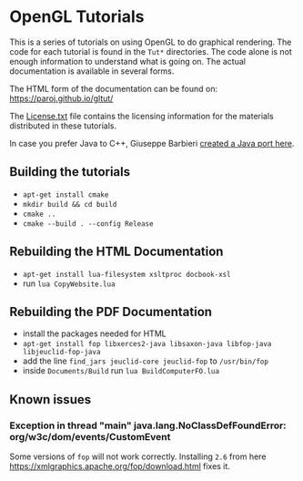 # OpenGL Tutorials

This is a series of tutorials on using OpenGL to do graphical rendering.
The code for each tutorial is found in the `Tut*` directories. The code
alone is not enough information to understand what is going on. The actual
documentation is available in several forms.

The HTML form of the documentation can be found on: https://paroj.github.io/gltut/

The [License.txt](License.txt) file contains the licensing information for the materials distributed in these tutorials.

In case you prefer Java to C++, Giuseppe Barbieri [created a Java port here](https://github.com/elect86/modern-jogl-examples).

## Building the tutorials

- `apt-get install cmake`
- `mkdir build && cd build`
- `cmake ..`
- `cmake --build . --config Release`

## Rebuilding the HTML Documentation

- `apt-get install lua-filesystem xsltproc docbook-xsl`
- run `lua CopyWebsite.lua`

## Rebuilding the PDF Documentation

- install the packages needed for HTML
- `apt-get install fop libxerces2-java libsaxon-java libfop-java libjeuclid-fop-java`
- add the line `find_jars jeuclid-core jeuclid-fop` to `/usr/bin/fop`
- inside `Documents/Build` run `lua BuildComputerFO.lua`

## Known issues

### Exception in thread "main" java.lang.NoClassDefFoundError: org/w3c/dom/events/CustomEvent
Some versions of `fop` will not work correctly.
Installing `2.6` from here https://xmlgraphics.apache.org/fop/download.html fixes it.

